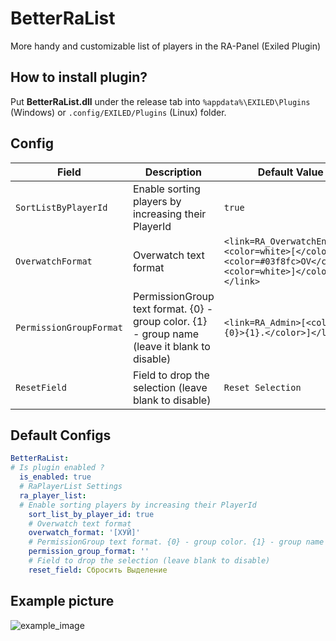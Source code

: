 # BetterRaList
More handy and customizable list of players in the RA-Panel (Exiled Plugin)

## How to install plugin?
Put **BetterRaList.dll** under the release tab into `%appdata%\EXILED\Plugins` (Windows) or `.config/EXILED/Plugins` (Linux) folder.

## Config
| Field | Description | Default Value |
| ------------- | ------------- | ------------- |
| `SortListByPlayerId` | Enable sorting players by increasing their PlayerId | `true` |
| `OverwatchFormat`  | Overwatch text format | `<link=RA_OverwatchEnabled><color=white>[</color><color=#03f8fc>OV</color><color=white>]</color></link> ` |
| `PermissionGroupFormat` | PermissionGroup text format. {0} - group color. {1} - group name (leave it blank to disable) | `<link=RA_Admin>[<color=#{0}>{1}.</color>]</link> ` |
| `ResetField`  | Field to drop the selection (leave blank to disable) | `Reset Selection` |

## Default Configs
```yaml
BetterRaList:
# Is plugin enabled ?
  is_enabled: true
  # RaPlayerList Settings
  ra_player_list:
  # Enable sorting players by increasing their PlayerId
    sort_list_by_player_id: true
    # Overwatch text format
    overwatch_format: '[ХУЙ]'
    # PermissionGroup text format. {0} - group color. {1} - group name (leave it blank to disable)
    permission_group_format: ''
    # Field to drop the selection (leave blank to disable)
    reset_field: Сбросить Выделение
```

## Example picture
![example_image](https://cdn.discordapp.com/attachments/962743978988564590/980913930308304927/unknown.png)
